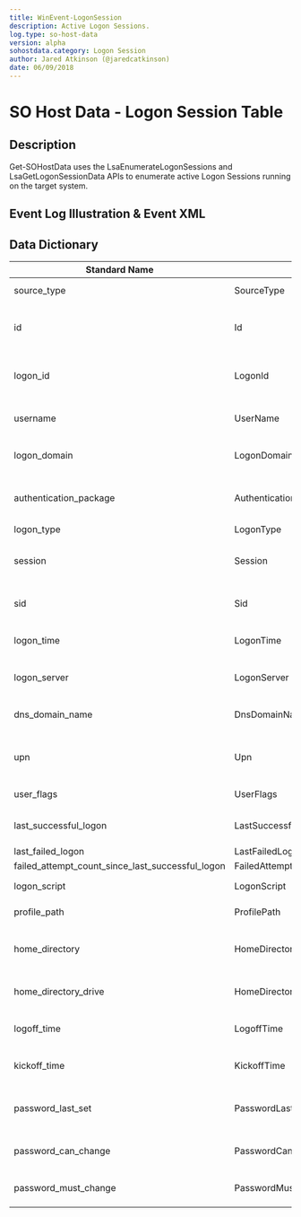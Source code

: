 ```yaml
---
title: WinEvent-LogonSession
description: Active Logon Sessions.
log.type: so-host-data
version: alpha
sohostdata.category: Logon Session
author: Jared Atkinson (@jaredcatkinson)
date: 06/09/2018
---
```


# SO Host Data - Logon Session Table

## Description

Get-SOHostData uses the LsaEnumerateLogonSessions and LsaGetLogonSessionData APIs to enumerate active Logon Sessions running on the target system.

## Event Log Illustration & Event XML

## Data Dictionary

|	Standard Name	|	Field Name	|	Type	|	Description	|	Sample Value	|
|	-------------	|	----------	|	-------	|	-----------	|	------------	|
|	source_type	|	SourceType	|	TEXT	|	Type of data represented	|	WinEvent-LogonSession	|
|	id	|	Id	|	TEXT	|	SO Host Data's unique identifier of this instance	|	EC0AC744FFFBE3228F9E73EC60FA74F3BAB8330DFBCA51B269FC8A3B3B5DD7CD	|
|	logon_id	|	LogonId	|	LONG	|	Unique identifier for Logon Session	|	351709	|
|	username	|	UserName	|	TEXT	|	Account name that owns the logon session	|	tester	|
|	logon_domain	|	LogonDomain	|	TEXT	|	Domain name used to authenticate	|		|
|	authentication_package	|	AuthenticationPackage	|	TEXT	|	Authentication package used to authenticate	|	NTLM	|
|	logon_type	|	LogonType	|	TEXT	|	Logon method	|	Interactive	|
|	session	|	Session	|	LONG	|	Terminal services session identifier	|	1	|
|	sid	|	Sid	|	TEXT	|	User's security identifier	|	S-1-5-21-386661145-2656271985-3844047388-1001	|
|	logon_time	|	LogonTime	|	DATE	|	Time the session owner logged on	|	2/20/2018 6:05:46 PM	|
|	logon_server	|	LogonServer	|	TEXT	|	Server used to authenticate	|	DESKTOP-HMTGQ0R	|
|	dns_domain_name	|	DnsDomainName	|	TEXT	|	DNS name of the logon session owner	|		|
|	upn	|	Upn	|	TEXT	|	User principal name of the logon session owner	|		|
|	user_flags	|	UserFlags	|	INTEGER	|	User flags for logon session	|	33056	|
|	last_successful_logon	|	LastSuccessfulLogon	|	INTEGER	|	Information about the last logon	|	0	|
|	last_failed_logon	|	LastFailedLogon	|		|		|	0	|
|	failed_attempt_count_since_last_successful_logon	|	FailedAttemptCountSinceLastSuccessfulLogon	|		|		|	0	|
|	logon_script	|	LogonScript	|	TEXT	|	Script user for logging on	|		|
|	profile_path	|	ProfilePath	|	TEXT	|	Path of the user's profile	|		|
|	home_directory	|	HomeDirectory	|	TEXT	|	Home directory for the user's logon session	|		|
|	home_directory_drive	|	HomeDirectoryDrive	|	TEXT	|	Drive location of the home directory	|		|
|	logoff_time	|	LogoffTime	|	DATE	|	Time when session user logged off	|	1/1/1970 1:00:00 AM	|
|	kickoff_time	|	KickoffTime	|	DATE	|	Time that the session must end	|	1/1/1970 1:00:00 AM	|
|	password_last_set	|	PasswordLastSet	|	DATE	|	Time when the user last set their password	|	8/13/2015 5:43:32 PM	|
|	password_can_change	|	PasswordCanChange	|	DATE	|	Time when password can change	|	8/14/2015 5:43:32 PM	|
|	password_must_change	|	PasswordMustChange	|	DATE	|	Time when password must change	|	1/1/1970 1:00:00 AM	|
